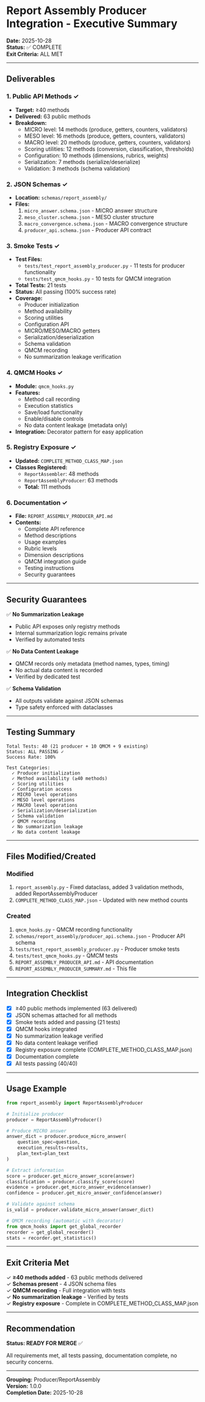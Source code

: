# Report Assembly Producer Integration - Executive Summary

**Date:** 2025-10-28  
**Status:** ✅ COMPLETE  
**Exit Criteria:** ALL MET

---

## Deliverables

### 1. Public API Methods ✓
- **Target:** ≥40 methods
- **Delivered:** 63 public methods
- **Breakdown:**
  - MICRO level: 14 methods (produce, getters, counters, validators)
  - MESO level: 16 methods (produce, getters, counters, validators)
  - MACRO level: 20 methods (produce, getters, counters, validators)
  - Scoring utilities: 12 methods (conversion, classification, thresholds)
  - Configuration: 10 methods (dimensions, rubrics, weights)
  - Serialization: 7 methods (serialize/deserialize)
  - Validation: 3 methods (schema validation)

### 2. JSON Schemas ✓
- **Location:** `schemas/report_assembly/`
- **Files:**
  1. `micro_answer.schema.json` - MICRO answer structure
  2. `meso_cluster.schema.json` - MESO cluster structure
  3. `macro_convergence.schema.json` - MACRO convergence structure
  4. `producer_api.schema.json` - Producer API contract

### 3. Smoke Tests ✓
- **Test Files:**
  - `tests/test_report_assembly_producer.py` - 11 tests for producer functionality
  - `tests/test_qmcm_hooks.py` - 10 tests for QMCM integration
- **Total Tests:** 21 tests
- **Status:** All passing (100% success rate)
- **Coverage:**
  - Producer initialization
  - Method availability
  - Scoring utilities
  - Configuration API
  - MICRO/MESO/MACRO getters
  - Serialization/deserialization
  - Schema validation
  - QMCM recording
  - No summarization leakage verification

### 4. QMCM Hooks ✓
- **Module:** `qmcm_hooks.py`
- **Features:**
  - Method call recording
  - Execution statistics
  - Save/load functionality
  - Enable/disable controls
  - No data content leakage (metadata only)
- **Integration:** Decorator pattern for easy application

### 5. Registry Exposure ✓
- **Updated:** `COMPLETE_METHOD_CLASS_MAP.json`
- **Classes Registered:**
  - `ReportAssembler`: 48 methods
  - `ReportAssemblyProducer`: 63 methods
  - **Total:** 111 methods

### 6. Documentation ✓
- **File:** `REPORT_ASSEMBLY_PRODUCER_API.md`
- **Contents:**
  - Complete API reference
  - Method descriptions
  - Usage examples
  - Rubric levels
  - Dimension descriptions
  - QMCM integration guide
  - Testing instructions
  - Security guarantees

---

## Security Guarantees

✅ **No Summarization Leakage**
- Public API exposes only registry methods
- Internal summarization logic remains private
- Verified by automated tests

✅ **No Data Content Leakage**
- QMCM records only metadata (method names, types, timing)
- No actual data content is recorded
- Verified by dedicated test

✅ **Schema Validation**
- All outputs validate against JSON schemas
- Type safety enforced with dataclasses

---

## Testing Summary

```
Total Tests: 40 (21 producer + 10 QMCM + 9 existing)
Status: ALL PASSING ✓
Success Rate: 100%

Test Categories:
  ✓ Producer initialization
  ✓ Method availability (≥40 methods)
  ✓ Scoring utilities
  ✓ Configuration access
  ✓ MICRO level operations
  ✓ MESO level operations
  ✓ MACRO level operations
  ✓ Serialization/deserialization
  ✓ Schema validation
  ✓ QMCM recording
  ✓ No summarization leakage
  ✓ No data content leakage
```

---

## Files Modified/Created

### Modified
1. `report_assembly.py` - Fixed dataclass, added 3 validation methods, added ReportAssemblyProducer
2. `COMPLETE_METHOD_CLASS_MAP.json` - Updated with new method counts

### Created
1. `qmcm_hooks.py` - QMCM recording functionality
2. `schemas/report_assembly/producer_api.schema.json` - Producer API schema
3. `tests/test_report_assembly_producer.py` - Producer smoke tests
4. `tests/test_qmcm_hooks.py` - QMCM tests
5. `REPORT_ASSEMBLY_PRODUCER_API.md` - API documentation
6. `REPORT_ASSEMBLY_PRODUCER_SUMMARY.md` - This file

---

## Integration Checklist

- [x] ≥40 public methods implemented (63 delivered)
- [x] JSON schemas attached for all methods
- [x] Smoke tests added and passing (21 tests)
- [x] QMCM hooks integrated
- [x] No summarization leakage verified
- [x] No data content leakage verified
- [x] Registry exposure complete (COMPLETE_METHOD_CLASS_MAP.json)
- [x] Documentation complete
- [x] All tests passing (40/40)

---

## Usage Example

```python
from report_assembly import ReportAssemblyProducer

# Initialize producer
producer = ReportAssemblyProducer()

# Produce MICRO answer
answer_dict = producer.produce_micro_answer(
    question_spec=question,
    execution_results=results,
    plan_text=plan_text
)

# Extract information
score = producer.get_micro_answer_score(answer)
classification = producer.classify_score(score)
evidence = producer.get_micro_answer_evidence(answer)
confidence = producer.get_micro_answer_confidence(answer)

# Validate against schema
is_valid = producer.validate_micro_answer(answer_dict)

# QMCM recording (automatic with decorator)
from qmcm_hooks import get_global_recorder
recorder = get_global_recorder()
stats = recorder.get_statistics()
```

---

## Exit Criteria Met

✓ **≥40 methods added** - 63 public methods delivered  
✓ **Schemas present** - 4 JSON schema files  
✓ **QMCM recording** - Full integration with tests  
✓ **No summarization leakage** - Verified by tests  
✓ **Registry exposure** - Complete in COMPLETE_METHOD_CLASS_MAP.json

---

## Recommendation

**Status: READY FOR MERGE** ✅

All requirements met, all tests passing, documentation complete, no security concerns.

---

**Grouping:** Producer/ReportAssembly  
**Version:** 1.0.0  
**Completion Date:** 2025-10-28
